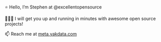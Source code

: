 ⭐ Hello, I’m Stephen at @excellentopensource

🏃🏻‍♂️ I will get you up and running in minutes with awesome open source projects!

📫 Reach me at [meta.yakdata.com](https://meta.yakdata.com)

<!---
excellentopensource/excellentopensource is a ✨ special ✨ repository because its `README.md` (this file) appears on your GitHub profile.
You can click the Preview link to take a look at your changes.
--->
